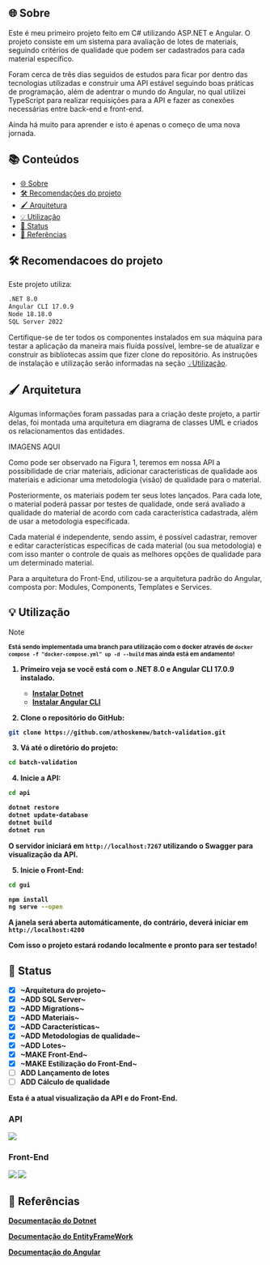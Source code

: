 ## 🌐 Sobre

Este é meu primeiro projeto feito em C# utilizando ASP.NET e Angular. O projeto consiste em um sistema para avaliação de lotes de materiais, seguindo critérios de qualidade que podem ser cadastrados para cada material específico.

Foram cerca de três dias seguidos de estudos para ficar por dentro das tecnologias utilizadas e construir uma API estável seguindo boas práticas de programação, além de adentrar o mundo do Angular, no qual utilizei TypeScript para realizar requisições para a API e fazer as conexões necessárias entre back-end e front-end.

Ainda há muito para aprender e isto é apenas o começo de uma nova jornada.

## 📚 Conteúdos
- [🌐 Sobre](#-sobre)
- [🛠️ Recomendações do projeto](#-Recomendacoes-do-projeto)
- [🖌️ Arquitetura](#-providers-and-models)
- [💡 Utilização](#-utilização)
- [🚥 Status](#-status)
- [📄 Referências](#-referências)

## 🛠️ Recomendacoes do projeto

Este projeto utiliza:
```sh
.NET 8.0
Angular CLI 17.0.9
Node 18.18.0
SQL Server 2022
```
Certifique-se de ter todos os componentes instalados em sua máquina para testar a aplicação da maneira mais fluída possível, lembre-se de atualizar e construir as bibliotecas assim que fizer clone do repositório. As instruções de instalação e utilização serão informadas na seção [💡Utilização](#-utilização).

## 🖌️ Arquitetura

Algumas informações foram passadas para a criação deste projeto, a partir delas, foi montada uma arquitetura em diagrama de classes UML e criados os relacionamentos das entidades.

IMAGENS AQUI

Como pode ser observado na Figura 1, teremos em nossa API a possibilidade de criar materiais, adicionar características de qualidade aos materiais e adicionar uma metodologia (visão) de qualidade para o material.

Posteriormente, os materiais podem ter seus lotes lançados. Para cada lote, o material poderá passar por testes de qualidade, onde será avaliado a qualidade do material de acordo com cada característica cadastrada, além de usar a metodologia especificada.

Cada material é independente, sendo assim, é possível cadastrar, remover e editar características específicas de cada material (ou sua metodologia) e com isso manter o controle de quais as melhores opções de qualidade para um determinado material.

Para a arquitetura do Front-End, utilizou-se a arquitetura padrão do Angular, composta por: Modules, Components, Templates e Services.

## 💡 Utilização
> [!Note]
<sup><strong>Está sendo implementada uma branch para utilização com o docker através de `docker compose -f "docker-compose.yml" up -d --build` mas ainda está em andamento!

1. Primeiro veja se você está com o .NET 8.0 e Angular CLI 17.0.9 instalado.

   - [Instalar Dotnet](https://dotnet.microsoft.com/pt-br/download)
   - [Instalar Angular CLI](https://angular.io/cli)

2. Clone o repositório do GitHub:

```bash
git clone https://github.com/athoskenew/batch-validation.git
```

3. Vá até o diretório do projeto:

```bash
cd batch-validation
```
4. Inicie a API:

```bash
cd api
```
```bash
dotnet restore
dotnet update-database
dotnet build
dotnet run
```
O servidor iniciará em `http://localhost:7267` utilizando o Swagger para visualização da API.

5. Inicie o Front-End:
```bash
cd gui
```
```bash
npm install
ng serve --open
```

A janela será aberta automáticamente, do contrário, deverá iniciar em `http://localhost:4200`

Com isso o projeto estará rodando localmente e pronto para ser testado!

## 🚥 Status

- [x] ~Arquitetura do projeto~
- [x] ~ADD SQL Server~
- [x] ~ADD Migrations~
- [x] ~ADD Materiais~
- [x] ~ADD Características~
- [x] ~ADD Metodologias de qualidade~
- [x] ~ADD Lotes~
- [x] ~MAKE Front-End~
- [x] ~MAKE Estilização do Front-End~
- [ ] ADD Lançamento de lotes
- [ ] ADD Cálculo de qualidade

Esta é a atual visualização da API e do Front-End.
### API
![](https://i.imgur.com/mNRO0v2.png)
### Front-End
![](https://i.imgur.com/xFtqZoF.png)
![](https://i.imgur.com/UVnC4z0.png)


## 📄 Referências
[Documentação do Dotnet](https://learn.microsoft.com/pt-br/dotnet/)

[Documentação do EntityFrameWork](https://learn.microsoft.com/en-us/ef/)

[Documentação do Angular](https://angular.io/docs)
